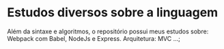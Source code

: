 # Estudos diversos sobre a linguagem

Além da sintaxe e algoritmos, o repositório possui meus estudos sobre: Webpack com Babel, NodeJs e Express. 
Arquitetura: MVC
...;